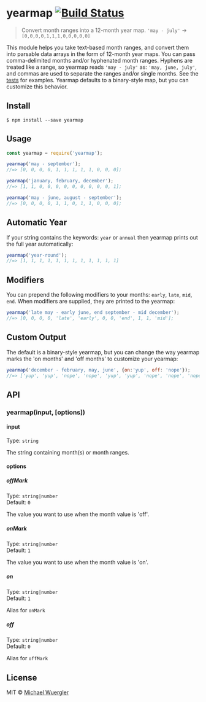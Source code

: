 # yearmap [![Build Status](https://travis-ci.org/radiovisual/yearmap.svg?branch=master)](https://travis-ci.org/radiovisual/yearmap)

> Convert month ranges into a 12-month year map. `'may - july'` → `[0,0,0,0,1,1,1,0,0,0,0,0]`

This module helps you take text-based month ranges, and convert them into parsable data arrays in the form of 12-month year maps. You can pass comma-delimited months and/or hyphenated month ranges. Hyphens are treated like a range, so yearmap reads `'may - july'` as: `'may, june, july'`, and commas are used to separate the ranges and/or single months. See the [tests](test.js) for examples. Yearmap defaults to a binary-style map, but you can customize this behavior.

## Install

```
$ npm install --save yearmap
```

## Usage

```js
const yearmap = require('yearmap');

yearmap('may - september');
//=> [0, 0, 0, 0, 1, 1, 1, 1, 1, 0, 0, 0];

yearmap('january, february, december');
//=> [1, 1, 0, 0, 0, 0, 0, 0, 0, 0, 0, 1];

yearmap('may - june, august - september');
//=> [0, 0, 0, 0, 1, 1, 0, 1, 1, 0, 0, 0];
```

## Automatic Year

If your string contains the keywords: `year` or `annual` then yearmap prints out the full year automatically:

```js
yearmap('year-round');
//=> [1, 1, 1, 1, 1, 1, 1, 1, 1, 1, 1, 1]
```

## Modifiers

You can prepend the following modifiers to your months: `early`, `late`, `mid`, `end`. When modifiers are supplied, they are printed to the yearmap:

```js
yearmap('late may - early june, end september - mid december');
//=> [0, 0, 0, 0, 'late', 'early', 0, 0, 'end', 1, 1, 'mid'];
```

## Custom Output

The default is a binary-style yearmap, but you can change the way yearmap marks the 'on months' and 'off months' to customize your yearmap:

```js
yearmap('december - february, may, june', {on:'yup', off: 'nope'});
//=> ['yup', 'yup', 'nope', 'nope', 'yup', 'yup', 'nope', 'nope', 'nope', 'nope', 'nope', 'nope']
```

## API

### yearmap(input, [options])

#### input

Type: `string`

The string containing month(s) or month ranges.

#### options

##### offMark

Type: `string|number`<br>
Default: `0`

The value you want to use when the month value is 'off'.

##### onMark

Type: `string|number`<br>
Default: `1`

The value you want to use when the month value is 'on'.

##### on

Type: `string|number`<br>
Default: `1`

Alias for `onMark`

##### off

Type: `string|number`<br>
Default: `0`

Alias for `offMark`

## License

MIT © [Michael Wuergler](http://numetriclabs.com)
